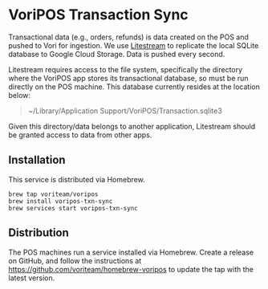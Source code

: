 # VoriPOS Transaction Sync

Transactional data (e.g., orders, refunds) is data created on the POS and pushed to Vori for ingestion. We use
[Litestream](https://litestream.io/) to replicate the local SQLite database to Google Cloud Storage. Data is pushed 
every second.

Litestream requires access to the file system, specifically the directory where the VoriPOS app stores its transactional 
database, so must be run directly on the POS machine. This database currently resides at the location below:

> ~/Library/Application Support/VoriPOS/Transaction.sqlite3

Given this directory/data belongs to another application, Litestream should be granted access to data from other apps.

## Installation
This service is distributed via Homebrew.

```shell
brew tap voriteam/voripos
brew install voripos-txn-sync
brew services start voripos-txn-sync
```

## Distribution 
The POS machines run a service installed via Homebrew. Create a release on GitHub, and follow the instructions at
https://github.com/voriteam/homebrew-voripos to update the tap with the latest version.
